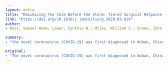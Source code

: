 ```yaml
---
layout: entry
title: "Maximizing the Calm Before the Storm: Tiered Surgical Response Plan for Novel Coronavirus (COVID-19)"
link: "https://doi.org/10.1016/j.jamcollsurg.2020.03.019"
author:
- Ross, Samuel Wade; Lauer, Cynthia W.; Miles, William S.; Green, John M.; Christmas, A. Britton; May, Addison K.; Matthews, Brent D.

summary:
- "the novel coronavirus (COVID-19) was first diagnosed in Wuhan, China in December 2019. It has now spread throughout the world, being verified by the World Health Organization as a Pandemic on March 11th. Many hospitals, healthcare networks, and specifically Departments of Surgery are asking the same questions of how to cope and plan for surge capacity, personnel attrition, novel infrastructure utilization, and resource exhaustion."

original:
- "The novel coronavirus (COVID-19) was first diagnosed in Wuhan, China in December 2019 and has now spread throughout the world, being verified by the World Health Organization as a Pandemic on March 11th. This had led to the calling of a national emergency on March 13th in the United States. Many hospitals, healthcare networks, and specifically Departments of Surgery are asking the same questions of how to cope and plan for surge capacity, personnel attrition, novel infrastructure utilization, and resource exhaustion. Herein, we present a tiered plan for surgical department planning based on incident command levels. This includes Acute Care Surgeon deployment (given their critical care training and vertically integrated position in the hospital), recommended infrastructure and transfer utilization, triage principles, and faculty, resident and advanced care practitioner deployment."
---
```



